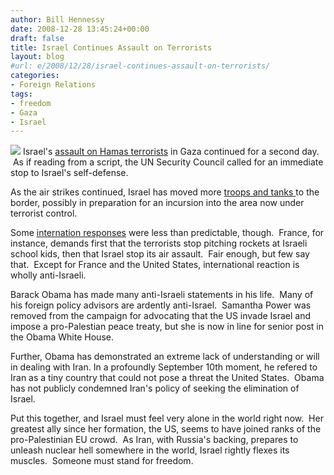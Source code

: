 ```yaml
---
author: Bill Hennessy
date: 2008-12-28 13:45:24+00:00
draft: false
title: Israel Continues Assault on Terrorists
layout: blog
#url: e/2008/12/28/israel-continues-assault-on-terrorists/
categories:
- Foreign Relations
tags:
- freedom
- Gaza
- Israel
---
```


![](https://hennessysview.com/wp-content/uploads/2008/12/israel-flag.jpg)
Israel's [assault on Hamas terrorists](https://www.reuters.com/article/topNews/idUSLS69391620081228?sp=true) in Gaza continued for a second day.  As if reading from a script, the UN Security Council called for an immediate stop to Israel's self-defense.  

As the air strikes continued, Israel has moved more [troops and tanks ](https://haaretz.com/hasen/spages/1050410.html)to the border, possibly in preparation for an incursion into the area now under terrorist control.

Some [internation responses](https://www.alertnet.org/thenews/newsdesk/LR167601.htm) were less than predictable, though.  France, for instance, demands first that the terrorists stop pitching rockets at Israeli school kids, then that Israel stop its air assault.  Fair enough, but few say that.  Except for France and the United States, international reaction is wholly anti-Israeli.  

Barack Obama has made many anti-Israeli statements in his life.  Many of his foreign policy advisors are ardently anti-Israel.  Samantha Power was removed from the campaign for advocating that the US invade Israel and impose a pro-Palestian peace treaty, but she is now in line for senior post in the Obama White House.

Further, Obama has demonstrated an extreme lack of understanding or will in dealing with Iran. In a profoundly September 10th moment, he refered to Iran as a tiny country that could not pose a threat the United States.  Obama has not publicly condemned Iran's policy of seeking the elimination of Israel.  

Put this together, and Israel must feel very alone in the world right now.  Her greatest ally since her formation, the US, seems to have joined ranks of the pro-Palestinian EU crowd.  As Iran, with Russia's backing, prepares to unleash nuclear hell somewhere in the world, Israel rightly flexes its muscles.  Someone must stand for freedom.
